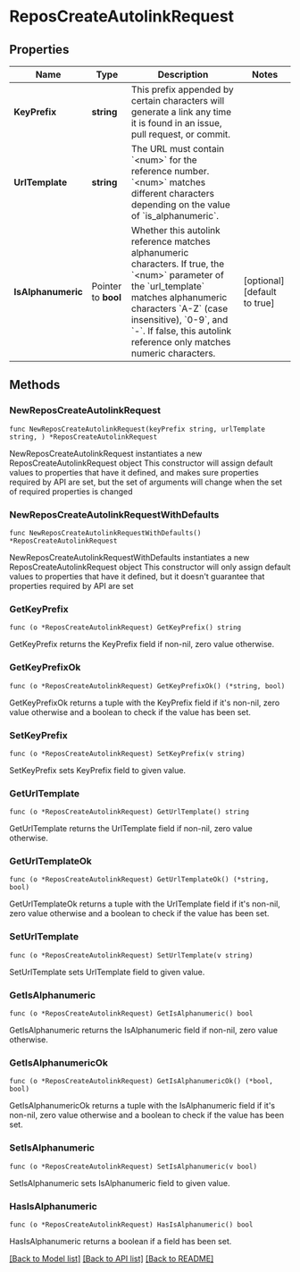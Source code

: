 # ReposCreateAutolinkRequest

## Properties

Name | Type | Description | Notes
------------ | ------------- | ------------- | -------------
**KeyPrefix** | **string** | This prefix appended by certain characters will generate a link any time it is found in an issue, pull request, or commit. | 
**UrlTemplate** | **string** | The URL must contain &#x60;&lt;num&gt;&#x60; for the reference number. &#x60;&lt;num&gt;&#x60; matches different characters depending on the value of &#x60;is_alphanumeric&#x60;. | 
**IsAlphanumeric** | Pointer to **bool** | Whether this autolink reference matches alphanumeric characters. If true, the &#x60;&lt;num&gt;&#x60; parameter of the &#x60;url_template&#x60; matches alphanumeric characters &#x60;A-Z&#x60; (case insensitive), &#x60;0-9&#x60;, and &#x60;-&#x60;. If false, this autolink reference only matches numeric characters. | [optional] [default to true]

## Methods

### NewReposCreateAutolinkRequest

`func NewReposCreateAutolinkRequest(keyPrefix string, urlTemplate string, ) *ReposCreateAutolinkRequest`

NewReposCreateAutolinkRequest instantiates a new ReposCreateAutolinkRequest object
This constructor will assign default values to properties that have it defined,
and makes sure properties required by API are set, but the set of arguments
will change when the set of required properties is changed

### NewReposCreateAutolinkRequestWithDefaults

`func NewReposCreateAutolinkRequestWithDefaults() *ReposCreateAutolinkRequest`

NewReposCreateAutolinkRequestWithDefaults instantiates a new ReposCreateAutolinkRequest object
This constructor will only assign default values to properties that have it defined,
but it doesn't guarantee that properties required by API are set

### GetKeyPrefix

`func (o *ReposCreateAutolinkRequest) GetKeyPrefix() string`

GetKeyPrefix returns the KeyPrefix field if non-nil, zero value otherwise.

### GetKeyPrefixOk

`func (o *ReposCreateAutolinkRequest) GetKeyPrefixOk() (*string, bool)`

GetKeyPrefixOk returns a tuple with the KeyPrefix field if it's non-nil, zero value otherwise
and a boolean to check if the value has been set.

### SetKeyPrefix

`func (o *ReposCreateAutolinkRequest) SetKeyPrefix(v string)`

SetKeyPrefix sets KeyPrefix field to given value.


### GetUrlTemplate

`func (o *ReposCreateAutolinkRequest) GetUrlTemplate() string`

GetUrlTemplate returns the UrlTemplate field if non-nil, zero value otherwise.

### GetUrlTemplateOk

`func (o *ReposCreateAutolinkRequest) GetUrlTemplateOk() (*string, bool)`

GetUrlTemplateOk returns a tuple with the UrlTemplate field if it's non-nil, zero value otherwise
and a boolean to check if the value has been set.

### SetUrlTemplate

`func (o *ReposCreateAutolinkRequest) SetUrlTemplate(v string)`

SetUrlTemplate sets UrlTemplate field to given value.


### GetIsAlphanumeric

`func (o *ReposCreateAutolinkRequest) GetIsAlphanumeric() bool`

GetIsAlphanumeric returns the IsAlphanumeric field if non-nil, zero value otherwise.

### GetIsAlphanumericOk

`func (o *ReposCreateAutolinkRequest) GetIsAlphanumericOk() (*bool, bool)`

GetIsAlphanumericOk returns a tuple with the IsAlphanumeric field if it's non-nil, zero value otherwise
and a boolean to check if the value has been set.

### SetIsAlphanumeric

`func (o *ReposCreateAutolinkRequest) SetIsAlphanumeric(v bool)`

SetIsAlphanumeric sets IsAlphanumeric field to given value.

### HasIsAlphanumeric

`func (o *ReposCreateAutolinkRequest) HasIsAlphanumeric() bool`

HasIsAlphanumeric returns a boolean if a field has been set.


[[Back to Model list]](../README.md#documentation-for-models) [[Back to API list]](../README.md#documentation-for-api-endpoints) [[Back to README]](../README.md)



